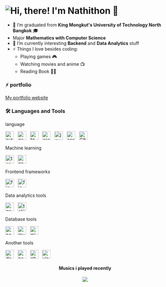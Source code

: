 # ![Hi, there! I'm Nathithon 👋](https://readme-typing-svg.herokuapp.com?color=%2336BCF7&size=21+&duration=2000&center=true&vCenter=true&multiline=true&width=200&height=40&lines=Hi%2C+I'm+Nathithon!👋🏼;+;+)

- 🔭 I’m graduated from **King Mongkut's University of Technology North Bangkok** 🎓
- Major **Mathematics with Computer Science**
- 🌱 I’m currently interesting  **Backend** and **Data Analytics** stuff
- ⚡ Things I love besides coding:
  * Playing games 🎮
  * Watching movies and anime 📺
  * Reading Book 🧑‍🏫
    
### ⚡ portfolio
<a  href="https://6767a347060877377c77e752--dancing-jalebi-f21c81.netlify.app/">My portfolio website</a>
### 🛠 Languages and Tools
<div align="">
<p>language</p>
    <img height="27" src="https://img.shields.io/badge/-Python-0d182b?style=for-the-badge&logo=python" alt="python"> &nbsp;
    <img height="27" src="https://img.shields.io/badge/-Go-0d182b?style=for-the-badge&logo=Go" alt="go"> &nbsp;
    <img height="27" src="https://img.shields.io/badge/-HTML-0d182b?style=for-the-badge&logo=html5" alt="html5"> &nbsp;
    <img height="27" src="https://img.shields.io/badge/-CSS-0d182b?style=for-the-badge&logo=css3&logoColor=1572B6" alt="css"> &nbsp;
 <img height="27" src="https://img.shields.io/badge/-JavaScript-0d182b?style=for-the-badge&logo=javascript" alt="javascript"> &nbsp;
     <img height="27" src="https://img.shields.io/badge/-TypeScript-0d182b?style=for-the-badge&logo=TypeScript" alt="sass"> &nbsp;
     <img height="27" src="https://custom-icon-badges.demolab.com/badge/C%23-0d182b?.svg?logo=cshrp&logoColor=white" alt="C#"> &nbsp;

 <p>Machine learning</p>
    <img height="27" src="https://img.shields.io/badge/-Tensorflow-0d182b?style=for-the-badge&logo=Tensorflow" alt="tensorflow"> &nbsp;
    <img height="27" src="https://img.shields.io/badge/-Google Colab-0d182b?style=for-the-badge&logo=googlecolab&logoColor=F9AB00" alt="googlecolab"> &nbsp;
<p>Frontend frameworks</p>
     <img height="27" src="https://img.shields.io/badge/-Angular-0d182b?style=for-the-badge&logo=Angular&logoColor=F24E1E" alt="figma"> &nbsp;
     <img height="27" src="https://img.shields.io/badge/Vue.js-0d182b?style=for-the-badge&logo=vuedotjs&logoColor=4FC08D" alt="figma"> &nbsp;
 <p>Data analytics tools</p>
    <img height="27" src="https://img.shields.io/badge/-Google Analytics-0d182b?style=for-the-badge&logo=googleanalytics&logoColor=E37400" alt="googleanalytics"> &nbsp;
    <img height="27" src="https://img.shields.io/badge/-Tableau-0d182b?style=for-the-badge&logo=tableau&logoColor=E97627" alt="tableau"> &nbsp;
 <p>Database tools</p>
     <img height="27" src="https://img.shields.io/badge/-PostgreSQL-0d182b?style=for-the-badge&logo=Postgresql" alt="postgresql"> &nbsp;
    <img height="27" src="https://img.shields.io/badge/-MySQL-0d182b?style=for-the-badge&logo=Mysql" alt="mysql"> &nbsp;
    <img height="27" src= "https://img.shields.io/badge/Microsoft%20SQL%20Server-0d182b?logo=microsoftsqlserver&logoColor=fff&style=for-the-badge" alt="microsoftsqlserver"> &nbsp;

 <P>Another tools</P>
     <img height="27" src="https://img.shields.io/badge/-Docker-0d182b?style=for-the-badge&logo=docker&logoColor=2496ED" alt="docker"> &nbsp;
    <img height="27" src="https://img.shields.io/badge/-Postman-0d182b?style=for-the-badge&logo=postman&logoColor=FF6C37" alt="postman"> &nbsp;
    <img height="27" src="https://img.shields.io/badge/-Git-0d182b?style=for-the-badge&logo=Git" alt="git"> &nbsp;
    <img height="27" src="https://img.shields.io/badge/-VS Code-0d182b?style=for-the-badge&logo=visualstudiocode&logoColor=007ACC" alt="visualstudiocode"> &nbsp;
</div>
<h4 align="center">Musics i played recently</h4>
<p align="center">
  <img src="https://spotify-recently-played-readme.vercel.app/api?user=21gwcdr7qqkar6opbc5izlvky&count=5&unique=1" style="text-align:center"/>
</p>
